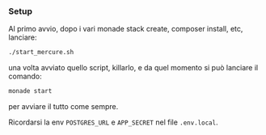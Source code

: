 ### Setup

Al primo avvio, dopo i vari monade stack create, composer install, etc, lanciare:

```bash
./start_mercure.sh
```

una volta avviato quello script, killarlo, e da quel momento si può lanciare il comando:

```bash
monade start
```

per avviare il tutto come sempre.

Ricordarsi la env `POSTGRES_URL` e `APP_SECRET` nel file `.env.local`.